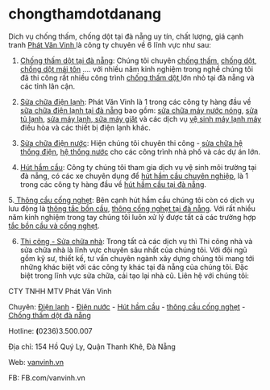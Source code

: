 # chongthamdotdanang
Dich vụ chống thấm, chống dột tại đà nẵng uy tín, chất lượng, giá cạnh tranh
<a href="https://vanvinh.vn/" target="_blank">Phát Văn Vinh </a>là công ty chuyên về 6 lĩnh vực như sau:

1. <a href="https://vanvinh.vn/chuyen-muc/chong-tham-chong-dot-da-nang/" target="_blank">Chống thấm dột tại đà nẵng</a>: Chúng tôi chuyên <a href="https://vanvinh.vn/chong-tham-tai-da-nang/" target="_blank">chống thấm</a>, <a href="https://vanvinh.vn/chong-dot-tai-da-nang/" target="_blank">chống dột</a>, <a href="https://vanvinh.vn/chong-dot-mai-ton-da-nang/" target="_blank">chống dột mái tôn</a> .... với nhiều năm kinh nghiệm trong nghề chúng tôi đã thi công rất nhiều công trình <a href="https://vanvinh.vn/tu-khoa/chong-tham-chong-dot/" target="_blank">chống thấm dột </a>lớn nhỏ tại đà nẵng và các tỉnh lân cận.

2. <a href="https://vanvinh.vn/chuyen-muc/thi-cong-sua-chua-dien-lanh/" target="_blank">Sửa chữa điện lạnh</a>: Phát Văn Vinh là 1 trong các công ty hàng đầu về <a href="https://vanvinh.vn/tu-khoa/sua-chua-dien-lanh-tai-da-nang/" target="_blank">sữa chữa điện lạnh tại đà nẵng</a> bao gồm: <a href="https://vanvinh.vn/sua-may-nuoc-nong-da-nang/" target="_blank">sửa chữa máy nước nóng</a>, <a href="https://vanvinh.vn/sua-chua-tu-lanh-tai-da-nang/" target="_blank">sửa tủ lạnh</a>, <a href="https://vanvinh.vn/sua-may-lanh-tai-da-nang/" target="_blank">sửa máy lạnh</a>,<a href="https://vanvinh.vn/sua-may-giat-da-nang/" target="_blank"> sửa máy giặt</a> và các dịch vụ <a href="https://vanvinh.vn/ve-sinh-may-lanh-tai-da-nang/" target="_blank">vệ sinh máy lạnh máy</a> điều hòa và các thiết bị điện lạnh khác.

3. <a href="https://vanvinh.vn/chuyen-muc/thi-cong-sua-chua-dien-nuoc/" target="_blank">Sửa chữa điện nước</a>: Hiện chúng tôi chuyên thi công - <a href="https://vanvinh.vn/thi-cong-sua-chua-dien-tai-da-nang/" target="_blank">sửa chữa hệ thống điện</a>, <a href="https://vanvinh.vn/thi-cong-he-thong-cap-thoat-nuoc/" target="_blank">hệ thống nước</a> cho các công trình nhà phố và các dự án lớn.

4. <a href="https://vanvinh.vn/hut-ham-cau-da-nang/" target="_blank">Hút hầm cầu</a>: Công ty chúng tôi tham gia dịch vụ vệ sinh môi trường tại đà nẵng, có các xe chuyên dụng để <a href="https://vanvinh.vn/hut-ham-cau-tai-da-nang/" target="_blank">hút hầm cầu chuyên nghiệp</a>, là 1 trong các công ty hàng đầu về <a href="https://vanvinh.vn/tu-khoa/hut-ham-cau-tai-da-nang/" target="_blank">hút hầm cầu tại đà nẵng</a>.

5.<a href="https://vanvinh.vn/chuyen-muc/thong-cau-cong-nghet/" target="_blank"> Thông cầu cống nghẹt</a>: Bên cạnh hút hầm cầu chúng tôi còn có dịch vụ lưu động là <a href="https://vanvinh.vn/thong-tac-bon-cau-da-nang/" target="_blank">thông tắc bồn cầu</a>, <a href="https://vanvinh.vn/thong-cong-da-nang/" target="_blank">thông cống nghẹt tại đà nẵng</a>. Với rất nhiều năm kinh nghiệm trong tay chúng tôi luôn xử lý được tất cả các trường hợp <a href="https://vanvinh.vn/thong-cau-cong-nghet/" target="_blank">tắc bồn cầu và cống nghẹt</a>.

6. <a href="https://vanvinh.vn/thi-cong-sua-chua-nha/" target="_blank">Thi công - Sửa chữa nhà</a>: Trong tất cả các dịch vụ thì Thi công nhà và sửa chữa nhà là lĩnh vực chuyên sâu nhất của chúng tôi. Với đội ngũ gồm kỹ sư, thiết kế, tư vấn chuyên ngành xây dựng chúng tôi mang tới những khác biệt với các công ty khác tại đà nẵng của chúng tôi. Đặc biệt trong lĩnh vực sửa chữa, cải tạo lại nhà cũ.
Liên hệ với chúng tôi:

CTY TNHH MTV Phát Văn Vinh

Chuyên: <a href="https://baotridienlanhdanang.blogspot.com/" target="_blank">Điện lạnh</a> - <a href="https://diennuocdienlanhdanang.blogspot.com/" target="_blank">Điện nước</a> - <a href="https://ruthamcautaidanang.blogspot.com/" target="_blank">Hút hầm cầu</a> - <a href="https://thongcongtaidanang.blogspot.com/" target="_blank">thông cầu cống nghẹt</a> - <a href="https://chongthamdotdanang.blogspot.com/" target="_blank">Chống thấm dột đà nẵng</a>

Hotline: <strong>(</strong>0236)3.500.007

Địa chỉ: 154 Hồ Quý Ly, Quận Thanh Khê, Đà Nẵng

Web: <a href="https://vanvinh.vn/" target="_blank">vanvinh.vn</a>

FB: FB.com/vanvinh.vn
